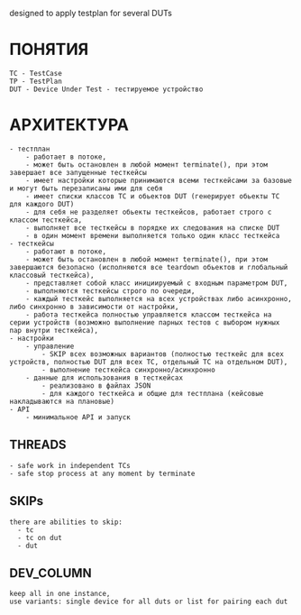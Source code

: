 designed to apply testplan for several DUTs

ПОНЯТИЯ  
=======  
    TC - TestCase  
    TP - TestPlan  
    DUT - Device Under Test - тестируемое устройство  

АРХИТЕКТУРА
===========
    - тестплан
        - работает в потоке,
        - может быть остановлен в любой момент terminate(), при этом завершает все запущенные тесткейсы
        - имеет настройки которые принимаются всеми тесткейсами за базовые и могут быть перезаписаны ими для себя
        - имеет списки классов TC и обьектов DUT (генерирует обьекты TC для каждого DUT)
        - для себя не разделяет обьекты тесткейсов, работает строго с классом тесткейса,
        - выполняет все тесткейсы в порядке их следования на списке DUT
        - в один момент времени выполняется только один класс тесткейса
    - тесткейсы
        - работают в потоке,
        - может быть остановлен в любой момент terminate(), при этом завершаются безопасно (исполняются все teardown обьектов и глобальный классовый тесткейса), 
        - представляет собой класс инициируемый с входным параметром DUT,
        - выполняются тесткейсы строго по очереди,
        - каждый тесткейс выполняется на всех устройствах либо асинхронно, либо синхронно в зависимости от настройки,
        - работа тесткейса полностью управляется классом тесткейса на серии устройств (возможно выполнение парных тестов с выбором нужных пар внутри тесткейса),
    - настройки
        - управление
            - SKIP всех возможных вариантов (полностью тесткейс для всех устройств, полностью DUT для всех TC, отдельный TC на отдельном DUT),
            - выполнение тесткейса синхронно/асинхронно
        - данные для использования в тесткейсах
            - реализовано в файлах JSON
            - для каждого тесткейса и общие для тестплана (кейсовые накладываются на плановые)
    - API 
        - минимальное API и запуск

THREADS
-------
    - safe work in independent TCs  
    - safe stop process at any moment by terminate  

SKIPs
-----
    there are abilities to skip:
      - tc
      - tc on dut
      - dut

DEV_COLUMN  
----------  
    keep all in one instance,  
    use variants: single device for all duts or list for pairing each dut  
